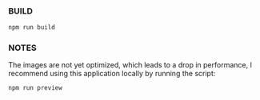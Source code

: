 ### BUILD

```bash
npm run build
```

### NOTES

The images are not yet optimized, which leads to a drop in performance, I recommend using this application locally by running the script:

```bash
npm run preview
```
